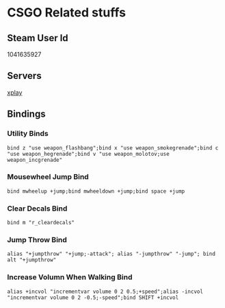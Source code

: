 # CSGO Related stuffs

## Steam User Id
1041635927

## Servers

[xplay](https://xplay.gg)


## Bindings

### Utility Binds
```
bind z "use weapon_flashbang";bind x "use weapon_smokegrenade";bind c "use weapon_hegrenade";bind v "use weapon_molotov;use weapon_incgrenade"
```
### Mousewheel Jump Bind
```
bind mwheelup +jump;bind mwheeldown +jump;bind space +jump
```
### Clear Decals Bind
```
bind m "r_cleardecals"
```
### Jump Throw Bind
```
alias "+jumpthrow" "+jump;-attack"; alias "-jumpthrow" "-jump"; bind alt "+jumpthrow"
```
### Increase Volumn When Walking Bind
```
alias +incvol "incrementvar volume 0 2 0.5;+speed";alias -incvol "incrementvar volume 0 2 -0.5;-speed";bind SHIFT +incvol
```
